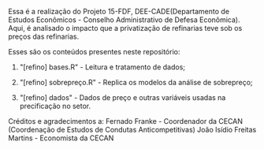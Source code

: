 Essa é a realização do Projeto 15-FDF, DEE-CADE(Departamento de Estudos Econômicos - Conselho Administrativo de Defesa Econômica).
Aqui, é analisado o impacto que a privatização de refinarias teve sob os preços das refinarias. 

Esses são os conteúdos presentes neste repositório:

1) "[refino] bases.R" - Leitura e tratamento de dados;

2) "[refino] sobrepreço.R" - Replica os modelos da análise de sobrepreço; 

3) "[refino] dados" - Dados de preço e outras variáveis usadas na precificação no setor.

Créditos e agradecimentos a:
  Fernado Franke - Coordenador da CECAN (Coordenação de Estudos de Condutas Anticompetitivas)
  João Isídio Freitas Martins - Economista da CECAN 
